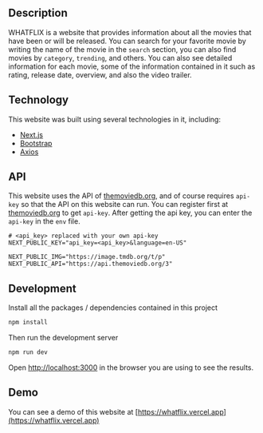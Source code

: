 ## Description

WHATFLIX is a website that provides information about all the movies that have been or will be released. You can search for your favorite movie by writing the name of the movie in the `search` section, you can also find movies by `category`, `trending`, and others. You can also see detailed information for each movie, some of the information contained in it such as rating, release date, overview, and also the video trailer.

## Technology

This website was built using several technologies in it, including:

- [Next.js](https://nextjs.org/)
- [Bootstrap](https://getbootstrap.com/)
- [Axios](https://github.com/axios/axios)

## API

This website uses the API of [themoviedb.org](https://www.themoviedb.org/documentation/api), and of course requires `api-key` so that the API on this website can run. You can register first at [themoviedb.org](https://www.themoviedb.org/documentation/api) to get `api-key`. After getting the api key, you can enter the `api-key` in the `env` file.

```env
# <api_key> replaced with your own api-key
NEXT_PUBLIC_KEY="api_key=<api_key>&language=en-US"

NEXT_PUBLIC_IMG="https://image.tmdb.org/t/p"
NEXT_PUBLIC_API="https://api.themoviedb.org/3"
```

## Development

Install all the packages / dependencies contained in this project

```bash
npm install
```

Then run the development server

```bash
npm run dev
```

Open [http://localhost:3000](http://localhost:3000) in the browser you are using to see the results.

## Demo

You can see a demo of this website at [https://whatflix.vercel.app](https://whatflix.vercel.app)
